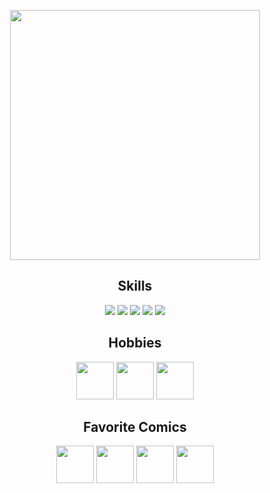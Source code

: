 <p align="center">
      <img height="400px" src="https://media2.giphy.com/media/v1.Y2lkPTc5MGI3NjExbDNuenNmNXI1ZmprdmcyaGhnNzlydWg3ZDg2Y2J1N3d5eHBoczV5MyZlcD12MV9pbnRlcm5hbF9naWZfYnlfaWQmY3Q9cw/XeAzRBAEexsn0rSQQD/giphy.gif"/>
</p>

<h2 align="center">Skills</h2>
<p align="center">
      <img src="https://skillicons.dev/icons?i=java,kotlin" />
      <img src="https://skillicons.dev/icons?i=javascript" />
      <img src="https://skillicons.dev/icons?i=html,css" />
      <img src="https://skillicons.dev/icons?i=sqlite,mysql" />
      <img src="https://skillicons.dev/icons?i=idea,androidstudio,grafana,postman" />
</p>

<h2 align="center">Hobbies</h2>
<p align="center">
      <img src="https://i.imgur.com/eumhMIi.gif" height="60" />
      <img src="https://i.imgur.com/fIahkYP.gif" height="60" />
      <img src="https://i.imgur.com/utuoLSO.gif" height="60" />
</p>

<h2 align="center">Favorite Comics</h2>
<p align="center">
      <img src="https://i.imgur.com/GzGYKXe.png" height="60" />
      <img src="https://static.wikia.nocookie.net/marveldatabase/images/2/2a/Warlock_%281972%29.png/revision/latest?cb=20130321004253" height="60" />
      <img src="https://static.wikia.nocookie.net/logopedia/images/3/3d/Howard-the-duck-movie-logo.png/revision/latest?cb=20180818015727" height="60" />
      <img src="https://static.wikia.nocookie.net/logocomics/images/8/89/Man-Thing_Vol_2_2.png/revision/latest?cb=20150320173535" height="60" />
</p>
</div>
